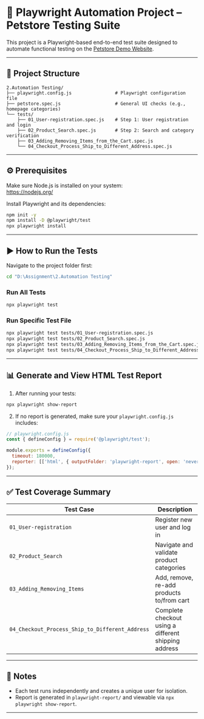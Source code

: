 # 🧪 Playwright Automation Project – Petstore Testing Suite

This project is a Playwright-based end-to-end test suite designed to automate functional testing on the [Petstore Demo Website](https://petstore.octoperf.com/).

---

## 📁 Project Structure

```
2.Automation Testing/
├── playwright.config.js                # Playwright configuration file
├── petstore.spec.js                    # General UI checks (e.g., homepage categories)
└── tests/
    ├── 01_User-registration.spec.js    # Step 1: User registration and login
    ├── 02_Product_Search.spec.js       # Step 2: Search and category verification
    ├── 03_Adding_Removing_Items_from_the_Cart.spec.js
    └── 04_Checkout_Process_Ship_to_Different_Address.spec.js
```

---

## ⚙️ Prerequisites

Make sure Node.js is installed on your system:  
https://nodejs.org/

Install Playwright and its dependencies:

```bash
npm init -y
npm install -D @playwright/test
npx playwright install
```

---

## ▶️ How to Run the Tests

Navigate to the project folder first:

```bash
cd "D:\Assignment\2.Automation Testing"
```

### Run All Tests

```bash
npx playwright test
```

### Run Specific Test File

```bash
npx playwright test tests/01_User-registration.spec.js
npx playwright test tests/02_Product_Search.spec.js
npx playwright test tests/03_Adding_Removing_Items_from_the_Cart.spec.js
npx playwright test tests/04_Checkout_Process_Ship_to_Different_Address.spec.js
```

---

## 📊 Generate and View HTML Test Report

1. After running your tests:

```bash
npx playwright show-report
```

2. If no report is generated, make sure your `playwright.config.js` includes:

```js
// playwright.config.js
const { defineConfig } = require('@playwright/test');

module.exports = defineConfig({
  timeout: 180000,
  reporter: [['html', { outputFolder: 'playwright-report', open: 'never' }]],
});
```

---

## ✅ Test Coverage Summary

| Test Case | Description |
|-----------|-------------|
| `01_User-registration` | Register new user and log in |
| `02_Product_Search` | Navigate and validate product categories |
| `03_Adding_Removing_Items` | Add, remove, re-add products to/from cart |
| `04_Checkout_Process_Ship_to_Different_Address` | Complete checkout using a different shipping address |

---

## 📝 Notes

- Each test runs independently and creates a unique user for isolation.
- Report is generated in `playwright-report/` and viewable via `npx playwright show-report`.

---
